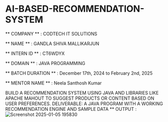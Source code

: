 # AI-BASED-RECOMMENDATION-SYSTEM
** COMPANY ** : CODTECH IT SOLUTIONS

** NAME ** : GANDLA SHIVA MALLIKARJUN

** INTERN ID ** : CT6WDYX

** DOMAIN ** : JAVA PROGRAMMING

** BATCH DURATION ** : December 17th, 2024 to February 2nd, 2025

** MENTOR NAME ** : Neela Santhosh Kumar

BUILD A RECOMMENDATION SYSTEM USING
 JAVA AND LIBRARIES LIKE APACHE MAHOUT TO
 SUGGEST PRODUCTS OR CONTENT BASED ON
 USER PREFERENCES.
 DELIVERABLE: A JAVA PROGRAM WITH A
 WORKING RECOMMENDATION ENGINE AND
 SAMPLE DATA
 ** OUTPUT : ![Screenshot 2025-01-05 195830](https://github.com/user-attachments/assets/24b3548c-1a0f-4a3a-9fe5-cad356dec836)

